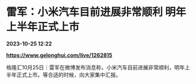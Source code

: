 # 雷军：小米汽车目前进展非常顺利 明年上半年正式上市

**2023-10-25 12:22**

**https://www.gelonghui.com/live/1262815**

格隆汇10月25日｜雷军在微博发布消息称，小米汽车目前进展非常顺利，明年上半年正式上市。等合适的时候，向大家集中汇报。